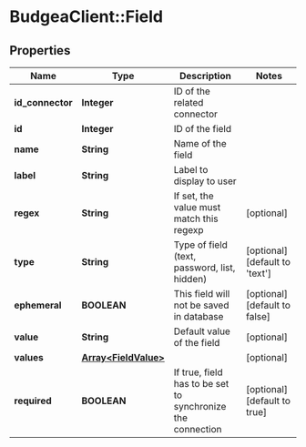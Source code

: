 # BudgeaClient::Field

## Properties
Name | Type | Description | Notes
------------ | ------------- | ------------- | -------------
**id_connector** | **Integer** | ID of the related connector | 
**id** | **Integer** | ID of the field | 
**name** | **String** | Name of the field | 
**label** | **String** | Label to display to user | 
**regex** | **String** | If set, the value must match this regexp | [optional] 
**type** | **String** | Type of field (text, password, list, hidden) | [optional] [default to &#39;text&#39;]
**ephemeral** | **BOOLEAN** | This field will not be saved in database | [optional] [default to false]
**value** | **String** | Default value of the field | [optional] 
**values** | [**Array&lt;FieldValue&gt;**](FieldValue.md) |  | [optional] 
**required** | **BOOLEAN** | If true, field has to be set to synchronize the connection | [optional] [default to true]


